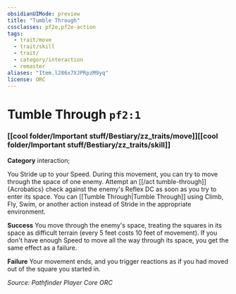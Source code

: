 ```yaml
---
obsidianUIMode: preview
title: "Tumble Through"
cssclasses: pf2e,pf2e-action
tags:
  - trait/move
  - trait/skill
  - trait/
  - category/interaction
  - remaster
aliases: "Item.l286x7XJPRpzM9yq"
license: ORC
---
```

# Tumble Through `pf2:1`

### [[cool folder/Important stuff/Bestiary/zz_traits/move]][[cool folder/Important stuff/Bestiary/zz_traits/skill]]

**Category** interaction; 




You Stride up to your Speed. During this movement, you can try to move through the space of one enemy. Attempt an [[/act tumble-through]]{Acrobatics} check against the enemy's Reflex DC as soon as you try to enter its space. You can [[Tumble Through|Tumble Through]] using Climb, Fly, Swim, or another action instead of Stride in the appropriate environment.

**Success** You move through the enemy's space, treating the squares in its space as difficult terrain (every 5 feet costs 10 feet of movement). If you don't have enough Speed to move all the way through its space, you get the same effect as a failure.

**Failure** Your movement ends, and you trigger reactions as if you had moved out of the square you started in.

*Source: Pathfinder Player Core*
*ORC*